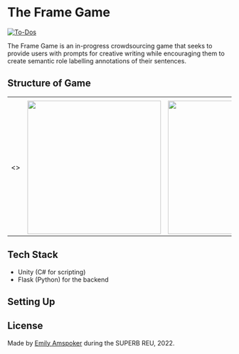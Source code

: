 # The Frame Game

[![To-Dos](https://img.shields.io/badge/PRs-welcome-brightgreen.svg?style=flat-square)](https://github.com/eamspoker/FrameGameAssets/issues)

The Frame Game is an in-progress crowdsourcing game that seeks to provide users with prompts for creative writing while encouraging them to create semantic role labelling annotations of their sentences.

## Structure of Game

<table>
  <tr>
    <td></td>
     <td></td>
     <td></td>
  </tr>
  <tr>
    <td><></td>
    <td><img src="" width="300"/></td>
    <td><img src="" width="300"/></td>
  </tr>
 </table>

## Tech Stack

- Unity (C# for scripting)
- Flask (Python) for the backend



## Setting Up


## License


Made by [Emily Amspoker](https://github.com/eamspoker) during the SUPERB REU, 2022.
